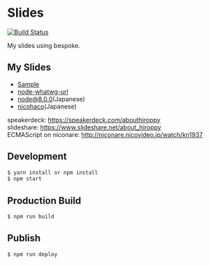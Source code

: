 # Slides
[![Build Status](https://travis-ci.org/abouthiroppy/slides.svg?branch=master)](https://travis-ci.org/abouthiroppy/slides)

My slides using bespoke.

## My Slides
- [Sample](https://abouthiroppy.github.io/slides/hello/)
- [node-whatwg-url](https://abouthiroppy.github.io/slides/node-whatwg-url/)
- [node@8.0.0](http://abouthiroppy.github.io/slides/node8/)(Japanese)
- [nicohaco](https://abouthiroppy.github.io/slides/nicohaco/)(Japanese)

speakerdeck: https://speakerdeck.com/abouthiroppy  
slideshare: https://www.slideshare.net/about_hiroppy  
ECMAScript on niconare: http://niconare.nicovideo.jp/watch/kn1937
## Development
```sh
$ yarn install or npm install
$ npm start
```

## Production Build
```sh
$ npm run build
```

## Publish
```sh
$ npm run deploy
```

